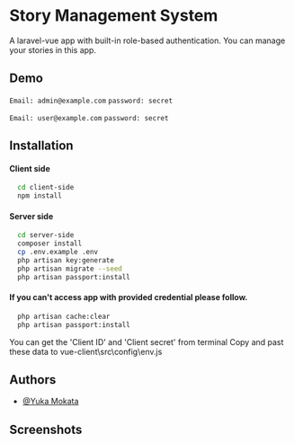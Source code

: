 # Story Management System

A laravel-vue app with built-in role-based authentication.
You can manage your stories in this app.


## Demo

`Email: admin@example.com`
`password: secret`

`Email: user@example.com`
`password: secret`


## Installation

#### Client side
```bash
  cd client-side
  npm install
```
#### Server side
```bash
  cd server-side
  composer install
  cp .env.example .env
  php artisan key:generate
  php artisan migrate --seed
  php artisan passport:install
```
#### If you can't access app with provided credential please follow.
```bash
  php artisan cache:clear
  php artisan passport:install
```
  You can get the 'Client ID' and 'Client secret' from terminal
  Copy and past these data to vue-client\src\config\env.js


## Authors

- [@Yuka Mokata](https://github.com/SuperStar0106)

  
## Screenshots
